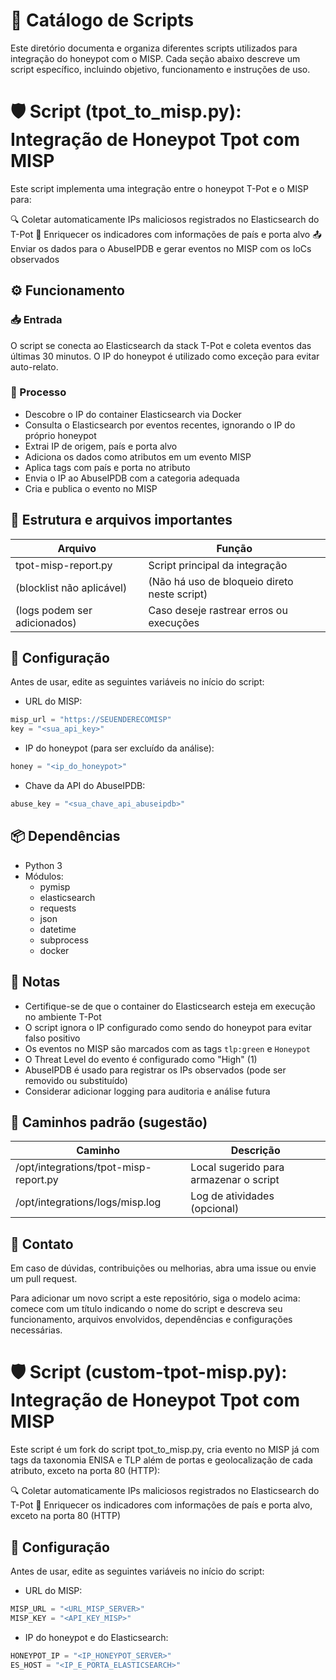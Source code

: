 
# 📘 Catálogo de Scripts
Este diretório documenta e organiza diferentes scripts utilizados para integração do honeypot com o MISP.
Cada seção abaixo descreve um script específico, incluindo objetivo, funcionamento e instruções de uso.

# 🛡️ Script (tpot_to_misp.py): Integração de Honeypot Tpot com MISP
Este script implementa uma integração entre o honeypot T-Pot e o MISP para:

🔍 Coletar automaticamente IPs maliciosos registrados no Elasticsearch do T-Pot
🧠 Enriquecer os indicadores com informações de país e porta alvo
📤 Enviar os dados para o AbuseIPDB e gerar eventos no MISP com os IoCs observados

## ⚙️ Funcionamento

### 📥 Entrada
O script se conecta ao Elasticsearch da stack T-Pot e coleta eventos das últimas 30 minutos. O IP do honeypot é utilizado como exceção para evitar auto-relato.

### 🔁 Processo
- Descobre o IP do container Elasticsearch via Docker
- Consulta o Elasticsearch por eventos recentes, ignorando o IP do próprio honeypot
- Extrai IP de origem, país e porta alvo
- Adiciona os dados como atributos em um evento MISP
- Aplica tags com país e porta no atributo
- Envia o IP ao AbuseIPDB com a categoria adequada
- Cria e publica o evento no MISP

## 📂 Estrutura e arquivos importantes

Arquivo                  | Função
-------------------------|---------------------------------------------------------
tpot-misp-report.py      | Script principal da integração
(blocklist não aplicável)| (Não há uso de bloqueio direto neste script)
(logs podem ser adicionados)| Caso deseje rastrear erros ou execuções

## 🔐 Configuração
Antes de usar, edite as seguintes variáveis no início do script:

- URL do MISP:
```python
misp_url = "https://SEUENDERECOMISP"
key = "<sua_api_key>"
```

- IP do honeypot (para ser excluído da análise):
```python
honey = "<ip_do_honeypot>"
```

- Chave da API do AbuseIPDB:
```python
abuse_key = "<sua_chave_api_abuseipdb>"
```

## 📦 Dependências
- Python 3
- Módulos:
  - pymisp
  - elasticsearch
  - requests
  - json
  - datetime
  - subprocess
  - docker

## 🚨 Notas
- Certifique-se de que o container do Elasticsearch esteja em execução no ambiente T-Pot
- O script ignora o IP configurado como sendo do honeypot para evitar falso positivo
- Os eventos no MISP são marcados com as tags `tlp:green` e `Honeypot`
- O Threat Level do evento é configurado como "High" (1)
- AbuseIPDB é usado para registrar os IPs observados (pode ser removido ou substituído)
- Considerar adicionar logging para auditoria e análise futura

## 📍 Caminhos padrão (sugestão)
Caminho                               | Descrição
--------------------------------------|--------------------------------------------
/opt/integrations/tpot-misp-report.py | Local sugerido para armazenar o script
/opt/integrations/logs/misp.log       | Log de atividades (opcional)

## 📧 Contato
Em caso de dúvidas, contribuições ou melhorias, abra uma issue ou envie um pull request.

Para adicionar um novo script a este repositório, siga o modelo acima: comece com um título indicando o nome do script e descreva seu funcionamento, arquivos envolvidos, dependências e configurações necessárias.

# 🛡️ Script (custom-tpot-misp.py): Integração de Honeypot Tpot com MISP
Este script é um fork do script tpot_to_misp.py, cria evento no MISP já com tags da taxonomia ENISA e TLP além de portas e geolocalização de cada atributo, exceto na porta 80 (HTTP):

🔍 Coletar automaticamente IPs maliciosos registrados no Elasticsearch do T-Pot
🧠 Enriquecer os indicadores com informações de país e porta alvo, exceto na porta 80 (HTTP)

## 🔐 Configuração
Antes de usar, edite as seguintes variáveis no início do script:

- URL do MISP:
```python
MISP_URL = "<URL_MISP_SERVER>"
MISP_KEY = "<API_KEY_MISP>"
```

- IP do honeypot e do Elasticsearch:
```python
HONEYPOT_IP = "<IP_HONEYPOT_SERVER>"
ES_HOST = "<IP_E_PORTA_ELASTICSEARCH>"
```
